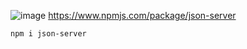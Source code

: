 ![image](https://github.com/sjeroh/react_basic/assets/36749506/5afc8805-d062-433a-9c76-cdc08ab9470b)
https://www.npmjs.com/package/json-server

    npm i json-server

